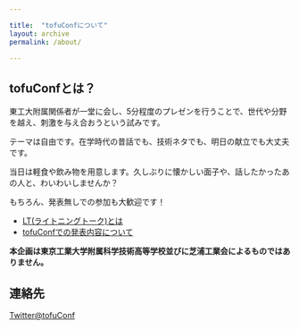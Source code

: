 ```yaml
---

title:  "tofuConfについて"
layout: archive
permalink: /about/

---
```


## tofuConfとは？

東工大附属関係者が一堂に会し、5分程度のプレゼンを行うことで、世代や分野を越え、刺激を与え合おうという試みです。

テーマは自由です。在学時代の昔話でも、技術ネタでも、明日の献立でも大丈夫です。

当日は軽食や飲み物を用意します。久しぶりに懐かしい面子や、話したかったあの人と、わいわいしませんか？

もちろん、発表無しでの参加も大歓迎です！

* [LT(ライトニングトーク)とは](http://shibuya.pm.org/blosxom/common/lightning_talks.html)
* [tofuConfでの発表内容について](/about/presentation.html)

__本企画は東京工業大学附属科学技術高等学校並びに芝浦工業会によるものではありません。__

## 連絡先

[Twitter@tofuConf](https://twitter.com/tofuConf)
